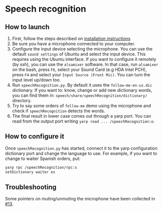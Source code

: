 # Speech recognition

## How to launch

1. First, follow the steps described on [installation instructions](doc/speech-install.md)
2. Be sure you have a microphone connected to your computer.
3. Configure the input device selecting the microphone. You can use the  default `sound settings` of Ubuntu and select the input device. This requires using the Ubuntu interface. If you want to configure it remotely (by ssh), you can use the `alsamixer` software.
In that case, run `alsamixer` on the bash,  press `F6`, select your Sound Card (e.g HDA Intel PCH), press `F4` and select your `Input Source (Front Mic)`. You can turn the input level up/down too.
4. Run `speechRecognition.py`. By default it uses the `follow-me-en-us.dic` dictionary.  If you want to: know, change or add new dictionary words, you can find them in: `speech/share/speechRecognition/dictionary/` directory.
5. Try to say some orders of  `follow-me`  demo using the microphone and check if `speechRecognition` detects the words.
6. The final result in lower case comes out through a yarp port. You can read from the output port writing `yarp read ... /speechRecognition:o`.

## How to configure it

Once `speechRecognition.py` has started, connect it to the yarp configuration dictionary port and change the language to use.
For example, if you want to change to waiter Spanish orders, put:

```bash
yarp rpc /speechRecognition/rpc:s
setDictionary waiter es
```

## Troubleshooting

Some pointers on muting/unmuting the microphone have been collected in [#13](https://github.com/roboticslab-uc3m/speech/issues/13).
